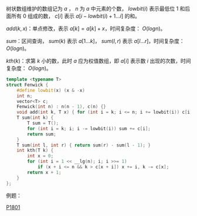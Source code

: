 树状数组维护的数组记为 $a$ ， $n$ 为 $a$ 中元素的个数， $lowbit(i)$ 表示最低位 $1$ 和后面所有 $0$ 组成的数， $c[i]$ 表示 $a[i-lowbit(i)+1...i]$ 的和。

$add(k, x)$：单点修改，表示 $a[k]=a[k]+x$，时间复杂度： $O(logn)$。

$sum$：区间查询， $sum(k)$ 表示 $a[1...k]$， $sum(l, r)$ 表示 $a[l...r]$，时间复杂度： $O(logn)$。

$kth(k)$：求第 $k$ 小的数，此时 $a$ 应为权值数组，即 $a[i]$ 表示数 $i$ 出现的次数，时间复杂度： $O(logn)$。

```c++
template <typename T>
struct Fenwick {
    #define lowbit(x) (x & -x)
    int n;
    vector<T> c;
    Fenwick(int n) : n(n - 1), c(n) {}
    void add(int k, T x) { for (int i = k; i <= n; i += lowbit(i)) c[i] += x; }
    T sum(int k) {
        T sum = T();
        for (int i = k; i; i -= lowbit(i)) sum += c[i];
        return sum;
    }
    T sum(int l, int r) { return sum(r) - sum(l - 1); }
    int kth(T k) {
        int x = 0;
        for (int i = 1 << __lg(n); i; i >>= 1)
            if (x + i <= n && k > c[x + i]) x += i, k -= c[x];
        return x + 1;
    }
};
```

例题：

[P1801](https://www.luogu.com.cn/problem/P1801)
